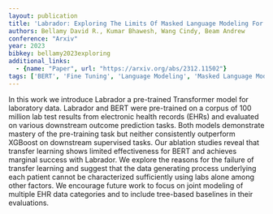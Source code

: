 ```yaml
---
layout: publication
title: 'Labrador: Exploring The Limits Of Masked Language Modeling For Laboratory Data'
authors: Bellamy David R., Kumar Bhawesh, Wang Cindy, Beam Andrew
conference: "Arxiv"
year: 2023
bibkey: bellamy2023exploring
additional_links:
  - {name: "Paper", url: "https://arxiv.org/abs/2312.11502"}
tags: ['BERT', 'Fine Tuning', 'Language Modeling', 'Masked Language Model', 'Model Architecture', 'Pretraining Methods', 'RAG', 'Reinforcement Learning', 'Training Techniques', 'Transformer']
---
```

In this work we introduce Labrador a pre-trained Transformer model for laboratory data. Labrador and BERT were pre-trained on a corpus of 100 million lab test results from electronic health records (EHRs) and evaluated on various downstream outcome prediction tasks. Both models demonstrate mastery of the pre-training task but neither consistently outperform XGBoost on downstream supervised tasks. Our ablation studies reveal that transfer learning shows limited effectiveness for BERT and achieves marginal success with Labrador. We explore the reasons for the failure of transfer learning and suggest that the data generating process underlying each patient cannot be characterized sufficiently using labs alone among other factors. We encourage future work to focus on joint modeling of multiple EHR data categories and to include tree-based baselines in their evaluations.
